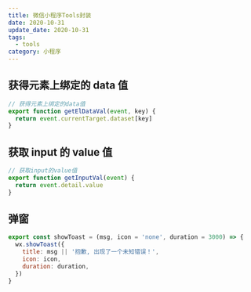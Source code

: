 ```yaml
---
title: 微信小程序Tools封装
date: 2020-10-31
update_date: 2020-10-31
tags:
  - tools
category: 小程序
---
```


## 获得元素上绑定的 data 值

```js
// 获得元素上绑定的data值
export function getElDataVal(event, key) {
  return event.currentTarget.dataset[key]
}
```

## 获取 input 的 value 值

```js
// 获取input的value值
export function getInputVal(event) {
  return event.detail.value
}
```

## 弹窗

```js
export const showToast = (msg, icon = 'none', duration = 3000) => {
  wx.showToast({
    title: msg || '抱歉, 出现了一个未知错误！',
    icon: icon,
    duration: duration,
  })
}
```
